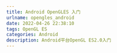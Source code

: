 ```yaml
---
title: Android OpenGLES 入门
urlname: opengles_android
date: 2022-04-26 22:38:10
tags: OpenGL ES
categories: Android
description: Android平台OpenGL ES2.0入门
---
```

